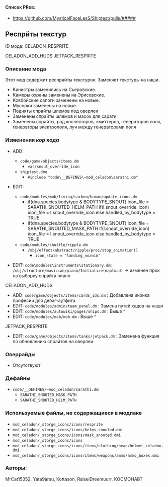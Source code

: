 

#### Список PRов:

- https://github.com/MysticalFaceLesS/Shiptest/pulls/#####
<!--
  Ссылки на PRы, связанные с модом:
  - Создание
  - Большие изменения
-->

<!-- Название мода. Не важно на русском или на английском. -->
## Респрйты текстур

ID мода: CELADON_RESPRITE

CELADON_ADD_HUDS
JETPACK_RESPRITE
<!--
  Название модпака прописными буквами, СОЕДИНЁННЫМИ_ПОДЧЁРКИВАНИЕМ,
  которое ты будешь использовать для обозначения файлов.
-->

### Описание мода

Этот мод содержит респрайты текстурок. Заменяет текстуры на наши.
- Канистры заменились на Сьеровские.
- Камеры охраны заменены на Эрисовские.
- Ковбойские сапоги заменены на новые.
- Мусорки заменены на новые.
- Подняты спрайты шлемов под оверлеи
- Заменены спрайты шлемов и масок для сарати
- Заменены спрайты, рад коллекторов, эмиттеров, генераторов поля, генераторы электрополя, луч между генераторами поля
<!--
  Что он делает, что добавляет: что, куда, зачем и почему - всё здесь.
  А также любая полезная информация.
-->

### Изменения *кор кода*

- ADD:
  - `code/game/objects/items.dm`
    - `var/snout_override_icon`
  - `shiptest.dme`
    - `#include "code\__DEFINES\~mod_celadon\sarathi.dm"`
- EDIT:
  - `code/modules/mob/living/carbon/human/update_icons.dm`
    - if(dna.species.bodytype & BODYTYPE_SNOUT)
			icon_file = SARATHI_SNOUTED_HELM_PATH
			if(I.snout_override_icon)
				icon_file = I.snout_override_icon
			else
				handled_by_bodytype = TRUE
	- if(dna.species.bodytype & BODYTYPE_SNOUT)
				icon_file = SARATHI_SNOUTED_MASK_PATH
				if(I.snout_override_icon)
					icon_file = I.snout_override_icon
			else
				handled_by_bodytype = TRUE
  - `code/modules/shuttle/ripple.dm`
    - `/obj/effect/abstract/ripple/proc/stop_animation()`
	   - `icon_state = "landing_noanim"`

- EDIT: `code\modules\instruments\stationary.dm`: `/obj/structure/musician/piano/Initialize(mapload)` -> изменен прок на выборку спрайта пиано

CELADON_ADD_HUDS
- ADD: `code/game/objects/items/cards_ids.dm` : Добавлена иконка професии для дебаг-аутфита
- EDIT: `code/modules/admin/team_panel.dm` : 	Замена путей хадов на наши
- EDIT: `code/modules/autowiki/pages/ships.dm` :	Выше ^
- EDIT: `code/modules/mob/mob.dm` :					Выше ^

JETPACK_RESPRITE
- EDIT: `code/game/objects/items/tanks/jetpack.dm` : Заменена функция по обновлению спрайтов на оверлеи
<!--
  Если вы редактировали какие-либо процедуры или переменные в кор коде,
  они должны быть указаны здесь.
  Нужно указать и файл, и процедуры/переменные.

  Изменений нет - напиши "Отсутствуют"
-->

### Оверрайды

- Отсутствуют
<!--
  Если ты добавлял новый модульный оверрайд, его нужно указать здесь.
  Здесь указываются оверрайды в твоём моде и папке `_master_files`

  Изменений нет - напиши "Отсутствуют"
-->

### Дефайны

- `code/__DEFINES/~mod_celadon/sarathi.dm`:
  - `SARATHI_SNOUTED_MASK_PATH`
  - `SARATHI_SNOUTED_HELM_PATH`
<!--
  Если требовалось добавить какие-либо дефайны, укажи файлы,
  в которые ты их добавил, а также перечисли имена.
  И то же самое, если ты используешь дефайны, определённые другим модом.

  Не используешь - напиши "Отсутствуют"
-->

### Используемые файлы, не содержащиеся в модпаке

- `mod_celadon/_storge_icons/icons/resprite`
- `mod_celadon/_storge_icons/icons/helms_snouted.dmi`
- `mod_celadon/_storge_icons/icons/mask_snouted.dmi`
- `mod_celadon/_storge_icons/icons`
- `mod_celadon/_storge_icons/icons/items/clothing/head/helmet_celadon.dmi`
- `mod_celadon/_storge_icons/icons/items/weapons/ammo/ammo_boxes.dmi`
<!--
  Будь то немодульный файл или модульный файл, который не содержится в папке,
  принадлежащей этому конкретному моду, он должен быть упомянут здесь.
  Хорошими примерами являются иконки или звуки, которые используются одновременно
  несколькими модулями, или что-либо подобное.
-->

### Авторы:

MrCat15352, Yata9arsu, Kottason, RalseiDreemuurr, KOCMOHABT
<!--
  Здесь находится твой никнейм
  Если работал совместно - никнеймы тех, кто помогал.
  В случае порта чего-либо должна быть ссылка на источник.
-->
